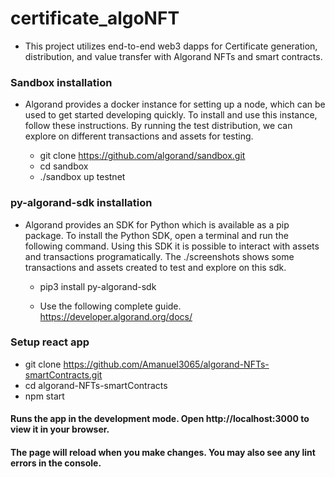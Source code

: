 # certificate_algoNFT

* This project utilizes end-to-end web3 dapps for Certificate generation, distribution, and value transfer with Algorand NFTs and smart contracts.   


### Sandbox installation
* Algorand provides a docker instance for setting up a node, which can be used to get started developing quickly. To install and use this instance, follow these instructions.​ By running the test distribution, we can explore on different transactions and assets for testing.

   * git clone https://github.com/algorand/sandbox.git
   * cd sandbox
   * ./sandbox up testnet

### py-algorand-sdk installation
* Algorand provides an SDK for Python which is available as a pip package. To install the Python SDK, open a terminal and run the following command. Using this SDK it is possible to interact with assets and transactions programatically. The ./screenshots shows some transactions and assets created to test and explore on this sdk.

   * pip3 install py-algorand-sdk

   * Use the following complete guide. https://developer.algorand.org/docs/

### Setup react app
   
   * git clone https://github.com/Amanuel3065/algorand-NFTs-smartContracts.git
   * cd algorand-NFTs-smartContracts
   * npm start

#### Runs the app in the development mode. Open http://localhost:3000 to view it in your browser.

#### The page will reload when you make changes. You may also see any lint errors in the console.
